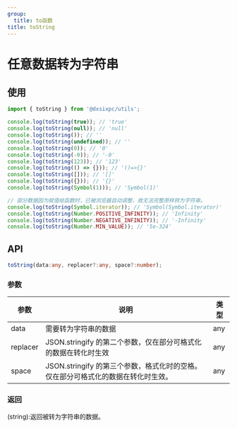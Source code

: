 ```yaml
---
group:
  title: to函数
title: toString
---
```


# 任意数据转为字符串

## 使用

```js
import { toString } from '@dxsixpc/utils';

console.log(toString(true)); // 'true'
console.log(toString(null)); // 'null'
console.log(toString()); // ''
console.log(toString(undefined)); // ''
console.log(toString(0)); // '0'
console.log(toString(-0)); // '-0'
console.log(toString(123)); // '123'
console.log(toString(() => {})); // '()=>{}'
console.log(toString([])); // '[]'
console.log(toString({})); // '{}'
console.log(toString(Symbol(1))); // 'Symbol(1)'

// 部分数据因为赋值给函数时，已被浏览器自动调整，故无法完整原样转为字符串。
console.log(toString(Symbol.iterator)); // 'Symbol(Symbol.iterator)'
console.log(toString(Number.POSITIVE_INFINITY)); // 'Infinity'
console.log(toString(Number.NEGATIVE_INFINITY)); // '-Infinity'
console.log(toString(Number.MIN_VALUE)); // '5e-324'
```

## API

```typescript
toString(data:any, replacer?:any, space?:number);
```

### 参数

| 参数     | 说明                                                                              | 类型 |
| -------- | --------------------------------------------------------------------------------- | ---- |
| data     | 需要转为字符串的数据                                                              | any  |
| replacer | JSON.stringify 的第二个参数，仅在部分可格式化的数据在转化时生效                   | any  |
| space    | JSON.stringify 的第三个参数，格式化时的空格。仅在部分可格式化的数据在转化时生效。 | any  |

### 返回

(string):返回被转为字符串的数据。
